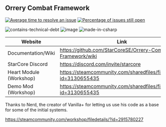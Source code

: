 ## Orrery Combat Framework

[![Average time to resolve an issue](http://isitmaintained.com/badge/resolution/StarCoreSE/Orrery-Combat-Framework.svg)](http://isitmaintained.com/project/StarCoreSE/Orrery-Combat-Framework "Average time to resolve an issue")
[![Percentage of issues still open](http://isitmaintained.com/badge/open/StarCoreSE/Orrery-Combat-Framework.svg)](http://isitmaintained.com/project/StarCoreSE/Orrery-Combat-Framework "Percentage of issues still open")

![contains-technical-debt](https://github.com/StarCoreSE/Orrery-Combat-Framework/assets/51190031/b1381638-302a-450d-82b6-ba66099f7985)
![image](https://github.com/StarCoreSE/Orrery-Combat-Framework/assets/51190031/bedda881-89b8-43a7-b998-dd45b9de48b1)
![made-in-csharp](https://github.com/StarCoreSE/Orrery-Combat-Framework/assets/51190031/62721130-45f0-4925-a495-883cf2d5722b)



| Website                   | Link                                           |
|---------------------------|------------------------------------------------|
| Documentation/Wiki                      | https://github.com/StarCoreSE/Orrery-Combat-Framework/wiki |
| StarCore Discord       | https://discord.com/invite/starcore |
| Heart Module (Workshop)| https://steamcommunity.com/sharedfiles/filedetails/?id=3130655435 |
| Demo Mod (Workshop) | https://steamcommunity.com/sharedfiles/filedetails/?id=3130655435 |


Thanks to Nerd, the creator of Vanilla+ for letting us use his code as a base for some of the initial systems.

https://steamcommunity.com/workshop/filedetails/?id=2915780227

